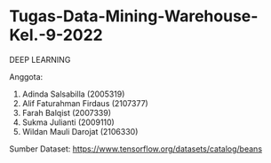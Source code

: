 # Tugas-Data-Mining-Warehouse-Kel.-9-2022

DEEP LEARNING

Anggota:
1. Adinda Salsabilla (2005319)
2. Alif Faturahman Firdaus (2107377)
3. Farah Balqist (2007339)
4. Sukma Julianti (2009110)
5. Wildan Mauli Darojat (2106330)

Sumber Dataset: https://www.tensorflow.org/datasets/catalog/beans
